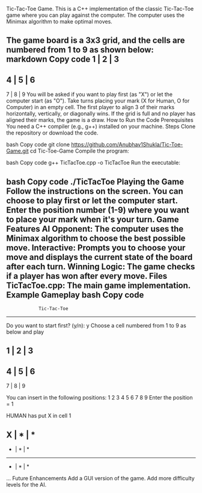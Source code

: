 Tic-Tac-Toe Game.
This is a C++ implementation of the classic Tic-Tac-Toe game where you can play against the computer. The computer uses the Minimax algorithm to make optimal moves.


The game board is a 3x3 grid, and the cells are numbered from 1 to 9 as shown below:
markdown
Copy code
 1 | 2 | 3
-----------
 4 | 5 | 6
-----------
 7 | 8 | 9
You will be asked if you want to play first (as "X") or let the computer start (as "O").
Take turns placing your mark (X for Human, O for Computer) in an empty cell.
The first player to align 3 of their marks horizontally, vertically, or diagonally wins.
If the grid is full and no player has aligned their marks, the game is a draw.
How to Run the Code
Prerequisites
You need a C++ compiler (e.g., g++) installed on your machine.
Steps
Clone the repository or download the code.

bash
Copy code
git clone https://github.com/Anubhav1Shukla/Tic-Toe-Game.git
cd Tic-Toe-Game
Compile the program:

bash
Copy code
g++ TicTacToe.cpp -o TicTacToe
Run the executable:

bash
Copy code
./TicTacToe
Playing the Game
Follow the instructions on the screen.
You can choose to play first or let the computer start.
Enter the position number (1-9) where you want to place your mark when it's your turn.
Game Features
AI Opponent: The computer uses the Minimax algorithm to choose the best possible move.
Interactive: Prompts you to choose your move and displays the current state of the board after each turn.
Winning Logic: The game checks if a player has won after every move.
Files
TicTacToe.cpp: The main game implementation.
Example Gameplay
bash
Copy code
------------------------------------------------------------------------------------

                Tic-Tac-Toe

-------------------------------------------------------------------------------------

Do you want to start first? (y/n): y
Choose a cell numbered from 1 to 9 as below and play

 1 | 2 | 3 
-----------
 4 | 5 | 6 
-----------
 7 | 8 | 9 

You can insert in the following positions: 1 2 3 4 5 6 7 8 9 
Enter the position = 1

HUMAN has put X in cell 1

 X | * | * 
-----------
 * | * | * 
-----------
 * | * | * 

...
Future Enhancements
Add a GUI version of the game.
Add more difficulty levels for the AI.
